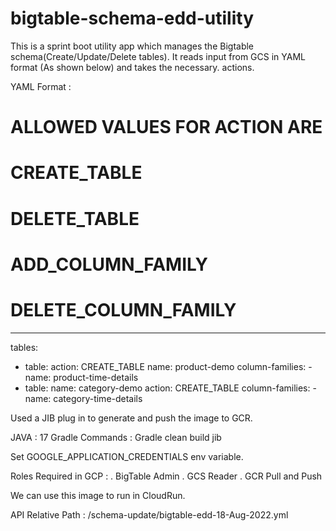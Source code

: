# bigtable-schema-edd-utility

  This is a sprint boot utility app which manages the Bigtable schema(Create/Update/Delete tables). It reads input from GCS in YAML format (As shown below) and takes the necessary. 
  actions. 
  
 YAML Format :   
# ALLOWED VALUES FOR ACTION ARE
  # CREATE_TABLE
  # DELETE_TABLE
  # ADD_COLUMN_FAMILY
  # DELETE_COLUMN_FAMILY
---
tables:
  - table:
      action: CREATE_TABLE
      name: product-demo
      column-families:
        - name: product-time-details
  - table:
      name: category-demo
      action: CREATE_TABLE
      column-families:
        - name: category-time-details


Used a JIB plug in to generate and push the image to GCR.

JAVA : 17
Gradle Commands :
    Gradle clean build jib 

Set GOOGLE_APPLICATION_CREDENTIALS  env variable. 

Roles Required in GCP :
  . BigTable Admin
  . GCS Reader 
  . GCR Pull and Push
  
We can use this image to run in CloudRun. 

API Relative Path : /schema-update/bigtable-edd-18-Aug-2022.yml

    
